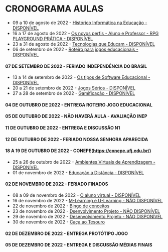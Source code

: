 # CRONOGRAMA AULAS
- 09 a 10 de agosto de 2022 - [Histórico Informática na Educação - DISPONÍVEL](aula01.md)
- 16 a 17 de agosto de 2022 - [Os novos perfis - Aluno e Professor - RPG PLAYGROUND PRÁTICA - DISPONÍVEL](aula02.md)
- 23 a 31 de agosto de 2022 - [Tecnologias que Educam - DISPONÍVEL](aula03.md)
- 06 de setembro de 2022 - [Roteiro para jogos educacionais - DISPONÍVEL](aula04.md)
#### 07 DE SETEMBRO DE 2022 - FERIADO INDEPENDÊNCIA DO BRASIL
- 13 a 14 de setembro de 2022 - [Os tipos de Software Educacional - DISPONÍVEL](aula05.md)
- 20 a 21 de setembro de 2022 - [Jogos Sérios - DISPONÍVEL](aula06.md)
- 27 a 28 de setembro de 2022 - [Gamificação - DISPONÍVEL](aula07.md)
#### 04 DE OUTUBRO DE 2022 - ENTREGA ROTEIRO JOGO EDUCACIONAL
#### 05 DE OUTUBRO DE 2022 - NÃO HAVERÁ AULA - AVALIAÇÃO INEP
#### 11 DE OUTUBRO DE 2022 - ENTREGA E DISCUSSÃO N1
#### 12 DE OUTUBRO DE 2022 - FERIADO NOSSA SENHORA APARECIDA
#### 18 A 19 DE OUTUBRO DE 2022 - CONEPE(https://conepe.ufj.edu.br/)
- 25 a 26 de outubro de 2022 - [Ambientes Virtuais de Aprendizagem - DISPONÍVEL](aula08.md)
- 01 de novembro de 2022 - [Educação a Distância - DISPONÍVEL](aula09.md)
#### 02 DE NOVEMBRO DE 2022 - FERIADO FINADOS
- 08 a 09 de novembro de 2022 - [O aluno virtual - DISPONÍVEL](aula10.md)
- 16 de novembro de 2022 - [M-Learning e U-Learning - NÃO DISPONÍVEL]()
- 22 de novembro de 2022 - [Bingo de conceitos]()
- 23 de novembro de 2022 - [Dsenvolvimento Projeto - NÃO DISPONÍVEL]()
- 29 de novembro de 2022 - [Desenvolvimento Projeto - NÃO DISPONÍVEL]()
- 30 de novembro de 2022 - [Caça ao Tesouro]()
#### 02 DE DEZEMBRO DE 2022 - ENTREGA PROTÓTIPO JOGO
#### 05 DE DEZEMBRO DE 2022 - ENTREGA E DISCUSSÃO MÉDIAS FINAIS
